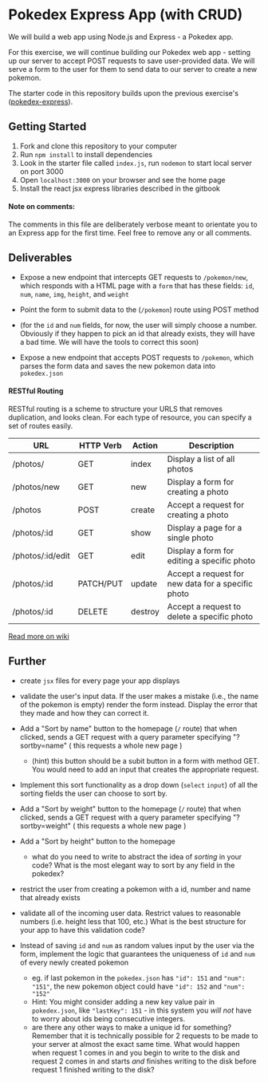 # Pokedex Express App (with CRUD)

We will build a web app using Node.js and Express - a Pokedex app.

For this exercise, we will continue building our Pokedex web app - setting up our server to accept POST requests to save user-provided data. We will serve a form to the user for them to send data to our server to create a new pokemon.

The starter code in this repository builds upon the previous exercise's ([pokedex-express](https://github.com/wdi-sg/pokedex-express)).

## Getting Started

1.  Fork and clone this repository to your computer
2.  Run `npm install` to install dependencies
3.  Look in the starter file called `index.js`, run `nodemon` to start local server on port 3000
4.  Open `localhost:3000` on your browser and see the home page
5.  Install the react jsx express libraries described in the gitbook

#### Note on comments:

The comments in this file are deliberately verbose meant to orientate you to an Express app for the first time. Feel free to remove any or all comments.

## Deliverables

* Expose a new endpoint that intercepts GET requests to `/pokemon/new`, which responds with a HTML page with a `form` that has these fields: `id`, `num`, `name`, `img`, `height`, and `weight`

* Point the form to submit data to the (`/pokemon`) route using POST method

* (for the `id` and `num` fields, for now, the user will simply choose a number. Obviously if they happen to pick an id that already exists, they will have a bad time. We will have the tools to correct this soon)

* Expose a new endpoint that accepts POST requests to `/pokemon`, which parses the form data and saves the new pokemon data into `pokedex.json`

#### RESTful Routing

RESTful routing is a scheme to structure your URLS that removes duplication, and looks clean. For each type of resource, you can specify a set of routes easily.

| **URL** | **HTTP Verb** |  **Action**| **Description** |
|------------|-------------|------------|----------------|
| /photos/         | GET       | index | Display a list of all photos |
| /photos/new      | GET       | new   | Display a form for creating a photo |
| /photos          | POST      | create | Accept a request for creating a photo |
| /photos/:id      | GET       | show | Display a page for a single photo |
| /photos/:id/edit | GET       | edit | Display a form for editing a specific photo |
| /photos/:id      | PATCH/PUT | update | Accept a request for new data for a specific photo |
| /photos/:id      | DELETE    | destroy | Accept a request to delete a specific photo |


[Read more on wiki](http://en.wikipedia.org/wiki/Representational_state_transfer)


## Further

* create `jsx` files for every page your app displays

* validate the user's input data. If the user makes a mistake (i.e., the name of the pokemon is empty) render the form instead. Display the error that they made and how they can correct it.

* Add a "Sort by name" button to the homepage (`/` route) that when clicked, sends a GET request with a query parameter specifying "?sortby=name" ( this requests a whole new page )
  - (hint) this button should be a subit button in a form with method GET. You would need to add an input that creates the appropriate request.

* Implement this sort functionality as a drop down (`select` `input`) of all the sorting fields the user can choose to sort by.

* Add a "Sort by weight" button to the homepage (`/` route) that when clicked, sends a GET request with a query parameter specifying "?sortby=weight" ( this requests a whole new page )

* Add a "Sort by height" button to the homepage
  - what do you need to write to abstract the idea of *sorting* in your code? What is the most elegant way to sort by any field in the pokedex?
  
* restrict the user from creating a pokemon with a id, number and name that already exists

* validate all of the incoming user data. Restrict values to reasonable numbers (i.e. height less that 100, etc.) What is the best structure for your app to have this validation code?

* Instead of saving `id` and `num` as random values input by the user via the form, implement the logic that guarantees the uniqueness of `id` and `num` of every newly created pokemon
  * eg. if last pokemon in the `pokedex.json` has `"id": 151` and `"num": "151"`, the new pokemon object could have `"id": 152` and `"num": "152"`
  * Hint: You might consider adding a new key value pair in `pokedex.json`, like `"lastKey": 151` - in this system you *will not* have to worry about ids being consecutive integers.
  * are there any other ways to make a unique id for something? Remember that it is technically possible for 2 requests to be made to your server at almost the exact same time. What would happen when request 1 comes in and you begin to write to the disk and request 2 comes in and starts *and* finishes writing to the disk before request 1 finished writing to the disk?